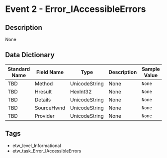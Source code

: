 # Event 2 - Error_IAccessibleErrors

## Description
None

## Data Dictionary
|Standard Name|Field Name|Type|Description|Sample Value|
|---|---|---|---|---|
|TBD|Method|UnicodeString|None|`None`|
|TBD|Hresult|HexInt32|None|`None`|
|TBD|Details|UnicodeString|None|`None`|
|TBD|SourceHwnd|UnicodeString|None|`None`|
|TBD|Provider|UnicodeString|None|`None`|

## Tags
* etw_level_Informational
* etw_task_Error_IAccessibleErrors